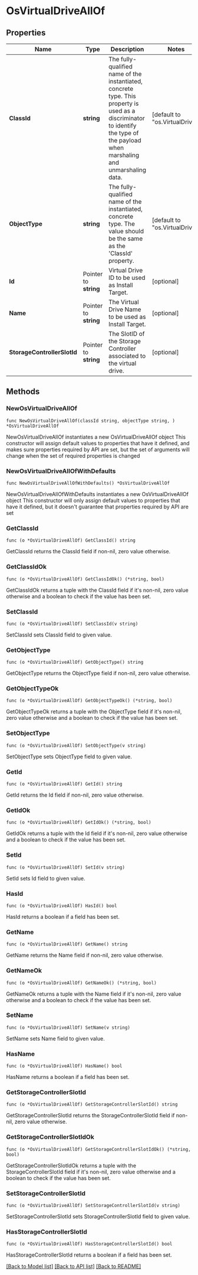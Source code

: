 # OsVirtualDriveAllOf

## Properties

Name | Type | Description | Notes
------------ | ------------- | ------------- | -------------
**ClassId** | **string** | The fully-qualified name of the instantiated, concrete type. This property is used as a discriminator to identify the type of the payload when marshaling and unmarshaling data. | [default to "os.VirtualDrive"]
**ObjectType** | **string** | The fully-qualified name of the instantiated, concrete type. The value should be the same as the &#39;ClassId&#39; property. | [default to "os.VirtualDrive"]
**Id** | Pointer to **string** | Virtual Drive ID to be used as Install Target. | [optional] 
**Name** | Pointer to **string** | The Virtual Drive Name to be used as Install Target. | [optional] 
**StorageControllerSlotId** | Pointer to **string** | The SlotID of the Storage Controller associated to the virtual drive. | [optional] 

## Methods

### NewOsVirtualDriveAllOf

`func NewOsVirtualDriveAllOf(classId string, objectType string, ) *OsVirtualDriveAllOf`

NewOsVirtualDriveAllOf instantiates a new OsVirtualDriveAllOf object
This constructor will assign default values to properties that have it defined,
and makes sure properties required by API are set, but the set of arguments
will change when the set of required properties is changed

### NewOsVirtualDriveAllOfWithDefaults

`func NewOsVirtualDriveAllOfWithDefaults() *OsVirtualDriveAllOf`

NewOsVirtualDriveAllOfWithDefaults instantiates a new OsVirtualDriveAllOf object
This constructor will only assign default values to properties that have it defined,
but it doesn't guarantee that properties required by API are set

### GetClassId

`func (o *OsVirtualDriveAllOf) GetClassId() string`

GetClassId returns the ClassId field if non-nil, zero value otherwise.

### GetClassIdOk

`func (o *OsVirtualDriveAllOf) GetClassIdOk() (*string, bool)`

GetClassIdOk returns a tuple with the ClassId field if it's non-nil, zero value otherwise
and a boolean to check if the value has been set.

### SetClassId

`func (o *OsVirtualDriveAllOf) SetClassId(v string)`

SetClassId sets ClassId field to given value.


### GetObjectType

`func (o *OsVirtualDriveAllOf) GetObjectType() string`

GetObjectType returns the ObjectType field if non-nil, zero value otherwise.

### GetObjectTypeOk

`func (o *OsVirtualDriveAllOf) GetObjectTypeOk() (*string, bool)`

GetObjectTypeOk returns a tuple with the ObjectType field if it's non-nil, zero value otherwise
and a boolean to check if the value has been set.

### SetObjectType

`func (o *OsVirtualDriveAllOf) SetObjectType(v string)`

SetObjectType sets ObjectType field to given value.


### GetId

`func (o *OsVirtualDriveAllOf) GetId() string`

GetId returns the Id field if non-nil, zero value otherwise.

### GetIdOk

`func (o *OsVirtualDriveAllOf) GetIdOk() (*string, bool)`

GetIdOk returns a tuple with the Id field if it's non-nil, zero value otherwise
and a boolean to check if the value has been set.

### SetId

`func (o *OsVirtualDriveAllOf) SetId(v string)`

SetId sets Id field to given value.

### HasId

`func (o *OsVirtualDriveAllOf) HasId() bool`

HasId returns a boolean if a field has been set.

### GetName

`func (o *OsVirtualDriveAllOf) GetName() string`

GetName returns the Name field if non-nil, zero value otherwise.

### GetNameOk

`func (o *OsVirtualDriveAllOf) GetNameOk() (*string, bool)`

GetNameOk returns a tuple with the Name field if it's non-nil, zero value otherwise
and a boolean to check if the value has been set.

### SetName

`func (o *OsVirtualDriveAllOf) SetName(v string)`

SetName sets Name field to given value.

### HasName

`func (o *OsVirtualDriveAllOf) HasName() bool`

HasName returns a boolean if a field has been set.

### GetStorageControllerSlotId

`func (o *OsVirtualDriveAllOf) GetStorageControllerSlotId() string`

GetStorageControllerSlotId returns the StorageControllerSlotId field if non-nil, zero value otherwise.

### GetStorageControllerSlotIdOk

`func (o *OsVirtualDriveAllOf) GetStorageControllerSlotIdOk() (*string, bool)`

GetStorageControllerSlotIdOk returns a tuple with the StorageControllerSlotId field if it's non-nil, zero value otherwise
and a boolean to check if the value has been set.

### SetStorageControllerSlotId

`func (o *OsVirtualDriveAllOf) SetStorageControllerSlotId(v string)`

SetStorageControllerSlotId sets StorageControllerSlotId field to given value.

### HasStorageControllerSlotId

`func (o *OsVirtualDriveAllOf) HasStorageControllerSlotId() bool`

HasStorageControllerSlotId returns a boolean if a field has been set.


[[Back to Model list]](../README.md#documentation-for-models) [[Back to API list]](../README.md#documentation-for-api-endpoints) [[Back to README]](../README.md)


